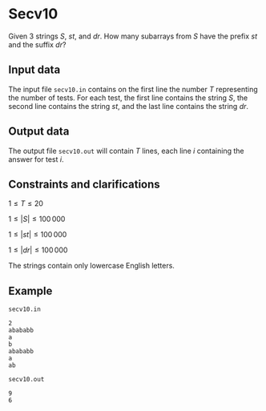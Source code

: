 # Secv10

Given 3 strings $S$, $st$, and $dr$. How many subarrays from $S$ have the prefix $st$ and the suffix $dr$? 

## Input data

The input file `secv10.in` contains on the first line the number $T$ representing the number of tests. For each test, the first line contains the string $S$, the second line contains the string $st$, and the last line contains the string $dr$. 

## Output data

The output file `secv10.out` will contain $T$ lines, each line $i$ containing the answer for test $i$. 

## Constraints and clarifications

$1 \leq T \leq 20$

$1 \leq |S| \leq 100\,000$

$1 \leq |st| \leq 100\,000$

$1 \leq |dr| \leq 100\,000$

The strings contain only lowercase English letters. 

## Example

`secv10.in`
```
2
abababb
a
b
abababb
a
ab
```

`secv10.out`
```
9
6
```